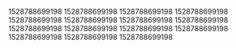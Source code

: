 1528788699198
1528788699198
1528788699198
1528788699198
1528788699198
1528788699198
1528788699198
1528788699198
1528788699198
1528788699198
1528788699198
1528788699198
1528788699198
1528788699198
1528788699198